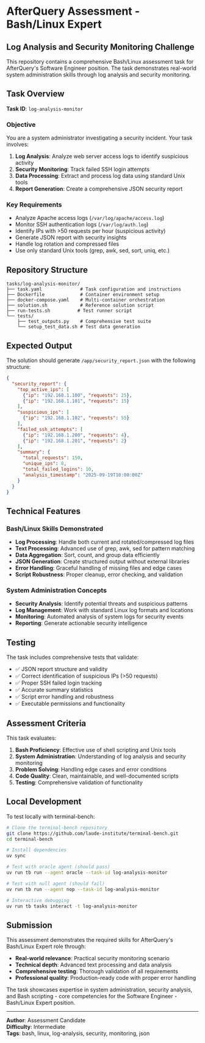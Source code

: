 # AfterQuery Assessment - Bash/Linux Expert

## Log Analysis and Security Monitoring Challenge

This repository contains a comprehensive Bash/Linux assessment task for AfterQuery's Software Engineer position. The task demonstrates real-world system administration skills through log analysis and security monitoring.

## Task Overview

**Task ID**: `log-analysis-monitor`

### Objective
You are a system administrator investigating a security incident. Your task involves:

1. **Log Analysis**: Analyze web server access logs to identify suspicious activity
2. **Security Monitoring**: Track failed SSH login attempts 
3. **Data Processing**: Extract and process log data using standard Unix tools
4. **Report Generation**: Create a comprehensive JSON security report

### Key Requirements

- Analyze Apache access logs (`/var/log/apache/access.log`)
- Monitor SSH authentication logs (`/var/log/auth.log`)
- Identify IPs with >50 requests per hour (suspicious activity)
- Generate JSON report with security insights
- Handle log rotation and compressed files
- Use only standard Unix tools (grep, awk, sed, sort, uniq, etc.)

## Repository Structure

```
tasks/log-analysis-monitor/
├── task.yaml              # Task configuration and instructions
├── Dockerfile             # Container environment setup
├── docker-compose.yaml    # Multi-container orchestration
├── solution.sh            # Reference solution script
├── run-tests.sh          # Test runner script
└── tests/
    ├── test_outputs.py    # Comprehensive test suite
    └── setup_test_data.sh # Test data generation
```

## Expected Output

The solution should generate `/app/security_report.json` with the following structure:

```json
{
  "security_report": {
    "top_active_ips": [
      {"ip": "192.168.1.100", "requests": 25},
      {"ip": "192.168.1.101", "requests": 15}
    ],
    "suspicious_ips": [
      {"ip": "192.168.1.102", "requests": 55}
    ],
    "failed_ssh_attempts": [
      {"ip": "192.168.1.200", "requests": 4},
      {"ip": "192.168.1.201", "requests": 2}
    ],
    "summary": {
      "total_requests": 150,
      "unique_ips": 8,
      "total_failed_logins": 10,
      "analysis_timestamp": "2025-09-19T10:00:00Z"
    }
  }
}
```

## Technical Features

### Bash/Linux Skills Demonstrated

- **Log Processing**: Handle both current and rotated/compressed log files
- **Text Processing**: Advanced use of grep, awk, sed for pattern matching
- **Data Aggregation**: Sort, count, and group data efficiently
- **JSON Generation**: Create structured output without external libraries
- **Error Handling**: Graceful handling of missing files and edge cases
- **Script Robustness**: Proper cleanup, error checking, and validation

### System Administration Concepts

- **Security Analysis**: Identify potential threats and suspicious patterns
- **Log Management**: Work with standard Linux log formats and locations
- **Monitoring**: Automated analysis of system logs for security events
- **Reporting**: Generate actionable security intelligence

## Testing

The task includes comprehensive tests that validate:

- ✅ JSON report structure and validity
- ✅ Correct identification of suspicious IPs (>50 requests)
- ✅ Proper SSH failed login tracking
- ✅ Accurate summary statistics
- ✅ Script error handling and robustness
- ✅ Executable permissions and functionality

## Assessment Criteria

This task evaluates:

1. **Bash Proficiency**: Effective use of shell scripting and Unix tools
2. **System Administration**: Understanding of log analysis and security monitoring
3. **Problem Solving**: Handling edge cases and error conditions
4. **Code Quality**: Clean, maintainable, and well-documented scripts
5. **Testing**: Comprehensive validation of functionality

## Local Development

To test locally with terminal-bench:

```bash
# Clone the terminal-bench repository
git clone https://github.com/laude-institute/terminal-bench.git
cd terminal-bench

# Install dependencies
uv sync

# Test with oracle agent (should pass)
uv run tb run --agent oracle --task-id log-analysis-monitor

# Test with null agent (should fail)
uv run tb run --agent nop --task-id log-analysis-monitor

# Interactive debugging
uv run tb tasks interact -t log-analysis-monitor
```

## Submission

This assessment demonstrates the required skills for AfterQuery's Bash/Linux Expert role through:

- **Real-world relevance**: Practical security monitoring scenario
- **Technical depth**: Advanced text processing and data analysis
- **Comprehensive testing**: Thorough validation of all requirements
- **Professional quality**: Production-ready code with proper error handling

The task showcases expertise in system administration, security analysis, and Bash scripting - core competencies for the Software Engineer - Bash/Linux Expert position.

---

**Author**: Assessment Candidate  
**Difficulty**: Intermediate  
**Tags**: bash, linux, log-analysis, security, monitoring, json